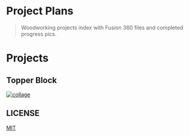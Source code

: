 # Project Plans

> Woodworking projects index with Fusion 360 files and completed progress pics.

# Projects

## Topper Block

[![collage](./topper-block/images/collage.jpg)](./topper-block/)

## LICENSE

[MIT](./LICENSE)
